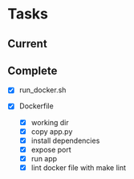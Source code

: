 # Tasks

## Current



## Complete

 - [x] run_docker.sh

- [x] Dockerfile
    - [x] working dir
    - [x] copy app.py
    - [x] install dependencies
    - [x] expose port
    - [x] run app
    - [x] lint docker file with make lint